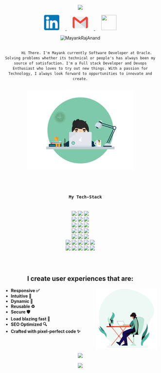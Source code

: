 <p align="center">
    <a href="https://www.github.com/MayankRajAnand">
        <img src="https://media.giphy.com/media/M9gbBd9nbDrOTu1Mqx/giphy.gif" width="230" hspace="30">
    </a>
</p>

<p align="center">
  <a href="https://www.linkedin.com/in/mayank-anand-060289174/">
  <img src="https://github.com/chandan-reddy-k/chandan-reddy-k/blob/master/assets/linkedin.svg" width="50" height="50" hspace="20">
  </a>

  <a href="mailto:mayankrajanand2001@gmail.com">
    <img src="https://github.com/chandan-reddy-k/chandan-reddy-k/blob/master/assets/gmail.svg" width="50" height="50" hspace="20">
  </a>

  <a href="https://www.instagram.com/mayank2.1">
    <img src="https://github.com/Yash-Ray/YashRay/blob/main/assets/instagram.png" width="50" height="50" hspace="20">
  </a>


</p>

<p align="center">
  <img src="https://komarev.com/ghpvc/?username=Yash-Ray&color=orange&style=plastic&label=PROFILE+VISITS&show_icons=true" alt="MayankRajAnand" />
</p>

<p align="center">
  <code>
      Hi There. I'm Mayank currently Software Developer at Oracle. Solving problems whether its technical or people's has always been my source of satisfaction. I'm a Full stack Developer and Devops Enthusiast who loves to try out new things. With a passion for Technology, I always look forward to oppurtunities to innovate and create.
  </code>
</p>


<p align="center">
  <a href="https://github.com/MayankRajAnand">
    <img src="https://github.com/nirala69/nirala69/blob/master/70804f7e25b11f29db904f2fa7b4cd9d.gif" width="350">
  </a>
</p>
<br>
<h3 align="center">
  <code>
    My Tech-Stack
  </code>
</h3>

<p align="center">
    <img src = "https://img.shields.io/badge/react-%2320232a.svg?style=for-the-badge&logo=react&logoColor=%2361DAFB">
    <img src="https://img.shields.io/badge/Next-black?style=for-the-badge&logo=next.js&logoColor=white"> 
    <img src="https://img.shields.io/badge/react_native-%2320232a.svg?style=for-the-badge&logo=react&logoColor=%2361DAFB"> 
    <br />
    <img src="https://img.shields.io/badge/javascript-%23323330.svg?style=for-the-badge&logo=javascript&logoColor=%23F7DF1E"> 
    <img src = "https://img.shields.io/badge/tailwindcss-%2338B2AC.svg?style=for-the-badge&logo=tailwind-css&logoColor=white"> 
    <img src="https://img.shields.io/badge/typescript-%23007ACC.svg?style=for-the-badge&logo=typescript&logoColor=white"> 
    <br />
    <img src="https://img.shields.io/badge/MongoDB-%234ea94b.svg?style=for-the-badge&logo=mongodb&logoColor=white"> 
    <img src = "https://img.shields.io/badge/Prisma-3982CE?style=for-the-badge&logo=Prisma&logoColor=white"> 
    <img src="https://img.shields.io/badge/mysql-4479A1.svg?style=for-the-badge&logo=mysql&logoColor=white"> 
    <br />
    <img src="https://img.shields.io/badge/-GraphQL-E10098?style=for-the-badge&logo=graphql&logoColor=white"> 
    <img src = "https://img.shields.io/badge/express.js-%23404d59.svg?style=for-the-badge&logo=express&logoColor=%2361DAFB"> 
    <img src="https://img.shields.io/badge/redux-%23593d88.svg?style=for-the-badge&logo=redux&logoColor=white"> 
    <br />
    <img src="https://img.shields.io/badge/c++-%2300599C.svg?style=for-the-badge&logo=c%2B%2B&logoColor=white"> 
    <img src = "https://img.shields.io/badge/java-%23ED8B00.svg?style=for-the-badge&logo=openjdk&logoColor=white"> 
    <img src="https://img.shields.io/badge/spring-%236DB33F.svg?style=for-the-badge&logo=spring&logoColor=white"> 
    <br />
    <img src="https://img.shields.io/badge/docker-%230db7ed.svg?style=for-the-badge&logo=docker&logoColor=white"> 
    <img src = "https://img.shields.io/badge/AWS-%23FF9900.svg?style=for-the-badge&logo=amazon-aws&logoColor=white"> 
    <img src="https://img.shields.io/badge/vercel-%23000000.svg?style=for-the-badge&logo=vercel&logoColor=white"> 
    <img src = "https://img.shields.io/badge/grafana-%23F46800.svg?style=for-the-badge&logo=grafana&logoColor=white"> 
    <img src="https://img.shields.io/badge/shell_script-%23121011.svg?style=for-the-badge&logo=gnu-bash&logoColor=white"> 
    <br />
    <img src="https://img.shields.io/badge/Socket.io-black?style=for-the-badge&logo=socket.io&badgeColor=010101"> 
    <img src = "https://img.shields.io/badge/Stripe-F96854?style=for-the-badge&logo=Stripe&logoColor=white"> 
    <img src="https://img.shields.io/badge/zod-%233068b7.svg?style=for-the-badge&logo=zod&logoColor=white"> 
    <img src = "https://img.shields.io/badge/alan%20ai-52b5f7?style=for-the-badge&logo=Alan%AI&logoColor=white"> 
    <img src="https://img.shields.io/badge/tRPC-%232596BE.svg?style=for-the-badge&logo=tRPC&logoColor=white)"> 

    
</p>


<br>
<br>
<h2 align="center">
    I create user experiences that are:
</h2>
<img align="right" alt="Person coding gif" src="https://github.com/chandan-reddy-k/chandan-reddy-k/blob/master/assets/coding.gif" width="200" />

- **Responsive ✅**
- **Intuitive 🤩**
- **Dynamic 🧬**
- **Reusable ♻️**
- **Secure 🛡️**
- **Load blazing fast 🚀**
- **SEO Optimized 🔍**
- **Crafted with pixel-perfect code ✨**


<br/>
<br/>
<p align="center">
    <a href="https://github.com/Yash-Ray">
        <img src="https://github-readme-stats.vercel.app/api/top-langs/?username=MayankRajAnand&layout=compact&theme=beufy"/>
    </a>
</p>
<p align="center">
  <a href="https://github.com/Yash-Ray">
    <img src="https://github-readme-stats.vercel.app/api?username=MayankRajAnand&count_private=true&show_icons=true&theme=buefy"/>
  </a>
</p>
